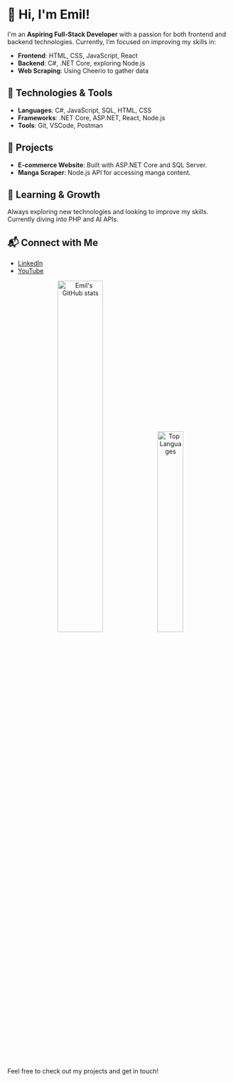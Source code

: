 # 👋 Hi, I'm Emil!

I'm an **Aspiring Full-Stack Developer** with a passion for both frontend and backend technologies. Currently, I’m focused on improving my skills in:

- **Frontend**: HTML, CSS, JavaScript, React
- **Backend**: C#, .NET Core, exploring Node.js
- **Web Scraping**: Using Cheerio to gather data

## 🔧 Technologies & Tools

- **Languages**: C#, JavaScript, SQL, HTML, CSS
- **Frameworks**: .NET Core, ASP.NET, React, Node.js
- **Tools**: Git, VSCode, Postman

## 🚀 Projects

- **E-commerce Website**: Built with ASP.NET Core and SQL Server.
- **Manga Scraper**: Node.js API for accessing manga content.

## 🌟 Learning & Growth

Always exploring new technologies and looking to improve my skills. Currently diving into PHP and AI APIs.

## 📬 Connect with Me

- [LinkedIn](#)
- [YouTube](#)

<p align="center">
  <img src="https://github-readme-stats.vercel.app/api?username=EmilQuluzade&show_icons=true&theme=tokyonight" alt="Emil's GitHub stats" width="45%" />
  <img src="https://github-readme-stats.vercel.app/api/top-langs/?username=EmilQuluzade&layout=compact" alt="Top Languages" width="34%" />
</p>

Feel free to check out my projects and get in touch!
